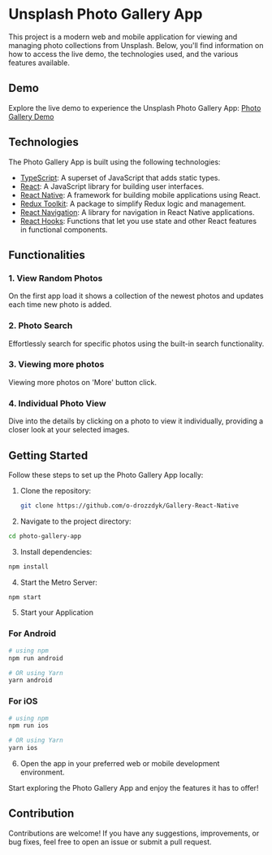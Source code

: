# Unsplash Photo Gallery App

This project is a modern web and mobile application for viewing and managing photo collections from Unsplash. Below, you'll find information on how to access the live demo, the technologies used, and the various features available.

## Demo

Explore the live demo to experience the Unsplash Photo Gallery App: [Photo Gallery Demo](https://drive.google.com/file/d/1zh3r73EPqp62poMqnsSlrqMvZqeksOIA/view)

## Technologies

The Photo Gallery App is built using the following technologies:

- [TypeScript](https://www.typescriptlang.org/): A superset of JavaScript that adds static types.
- [React](https://reactjs.org/): A JavaScript library for building user interfaces.
- [React Native](https://reactnative.dev/): A framework for building mobile applications using React.
- [Redux Toolkit](https://redux-toolkit.js.org/): A package to simplify Redux logic and management.
- [React Navigation](https://reactnavigation.org/): A library for navigation in React Native applications.
- [React Hooks](https://reactjs.org/docs/hooks-intro.html): Functions that let you use state and other React features in functional components.

## Functionalities

### 1. View Random Photos

On the first app load it shows a collection of the newest photos and updates each time new photo is added.

### 2. Photo Search

Effortlessly search for specific photos using the built-in search functionality.

### 3. Viewing more photos

Viewing more photos on 'More' button click.

### 4. Individual Photo View

Dive into the details by clicking on a photo to view it individually, providing a closer look at your selected images.

## Getting Started

Follow these steps to set up the Photo Gallery App locally:

1. Clone the repository:
   ```bash
   git clone https://github.com/o-drozzdyk/Gallery-React-Native

2. Navigate to the project directory:
  ```bash
  cd photo-gallery-app
  ```

3. Install dependencies:
  ```bash
  npm install
  ```

4. Start the Metro Server:
  ```bash
  npm start
  ```

5. Start your Application

### For Android

  ```bash
  # using npm
  npm run android

  # OR using Yarn
  yarn android
  ```

  ### For iOS

  ```bash
  # using npm
  npm run ios

  # OR using Yarn
  yarn ios
  ```

6. Open the app in your preferred web or mobile development environment.

Start exploring the Photo Gallery App and enjoy the features it has to offer!

## Contribution

Contributions are welcome! If you have any suggestions, improvements, or bug fixes, feel free to open an issue or submit a pull request.
